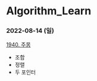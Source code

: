 # Algorithm_Learn
### 2022-08-14 (일)
[1940. 주몽](https://www.acmicpc.net/problem/1940)
- 조합
- 정렬
- 두 포인터
